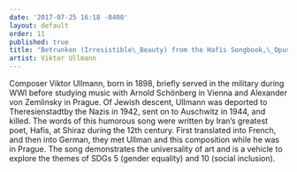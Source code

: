 ```yaml
---
date: '2017-07-25 16:18 -0400'
layout: default
order: 11
published: true
title: "Betrunken (Irresistible\_Beauty) from the Hafis Songbook,\_Opus 30"
artist: Viktor Ullmann
---
```

Composer Viktor Ullmann, born in 1898, briefly served in the military during WWI before studying music with Arnold Schönberg in Vienna and Alexander von Zemlinsky in Prague. Of Jewish descent, Ullmann was deported to Theresienstadtby the Nazis in 1942, sent on to Auschwitz in 1944, and killed. The words of this humorous song were written by Iran’s greatest poet, Hafis, at Shiraz during the 12th century. First translated into French, and then into German, they met Ullman and this composition while he was in Prague. The song demonstrates the universality of art and is a vehicle to explore the themes of SDGs 5 (gender equality) and 10 (social inclusion).
